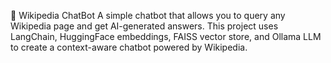 📖 Wikipedia ChatBot
A simple chatbot that allows you to query any Wikipedia page and get AI-generated answers. This project uses LangChain, HuggingFace embeddings, FAISS vector store, and Ollama LLM to create a context-aware chatbot powered by Wikipedia.
